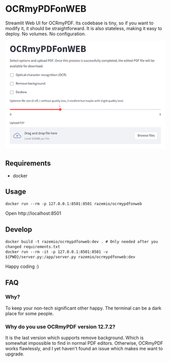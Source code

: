 # OCRmyPDFonWEB

Streamlit Web UI for OCRmyPDF. Its codebase is tiny, so if you want to modify it, it should be straightforward. It is also stateless, making it easy to deploy. No volumes. No configuration.

![screenshot](screenshot.png "Screenshot")

## Requirements

* docker

## Usage

```
docker run --rm -p 127.0.0.1:8501:8501 razemio/ocrmypdfonweb
```

Open http://localhost:8501

## Develop

```
docker build -t razemio/ocrmypdfonweb:dev . # Only needed after you changed requirements.txt
docker run --rm -it -p 127.0.0.1:8501:8501 -v ${PWD}/server.py:/app/server.py razemio/ocrmypdfonweb:dev
```

Happy coding :)

## FAQ

### Why?

To keep your non-tech significant other happy. The terminal can be a dark place for some people.

### Why do you use OCRmyPDF version 12.7.2?
It is the last version which supports remove background. Which is somewhat impossible to find in normal PDF editors. Otherwise, OCRmyPDF works flawlessly, and I yet haven't found an issue which makes me want to upgrade.
